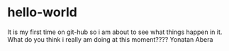 # hello-world
It is my first time on git-hub so i am about to see what things happen in it. 
What do you think i really am doing at this moment???? 
Yonatan Abera
